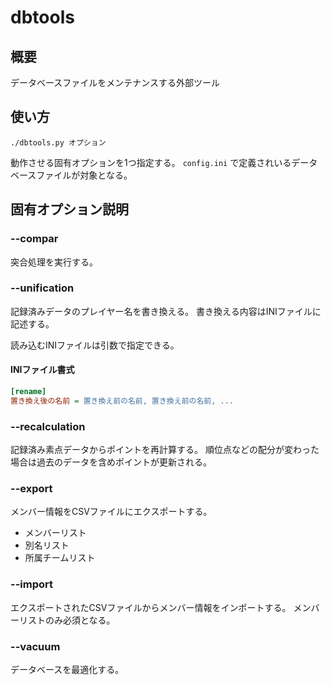 # dbtools

## 概要
データベースファイルをメンテナンスする外部ツール

## 使い方
```
./dbtools.py オプション
```

動作させる固有オプションを1つ指定する。
`config.ini` で定義されいるデータベースファイルが対象となる。

## 固有オプション説明

### --compar
突合処理を実行する。

### --unification
記録済みデータのプレイヤー名を書き換える。
書き換える内容はINIファイルに記述する。

読み込むINIファイルは引数で指定できる。

#### INIファイル書式
```rename.ini
[rename]
置き換え後の名前 = 置き換え前の名前, 置き換え前の名前, ...
```

### --recalculation
記録済み素点データからポイントを再計算する。
順位点などの配分が変わった場合は過去のデータを含めポイントが更新される。

### --export
メンバー情報をCSVファイルにエクスポートする。
- メンバーリスト
- 別名リスト
- 所属チームリスト

### --import
エクスポートされたCSVファイルからメンバー情報をインポートする。
メンバーリストのみ必須となる。

### --vacuum
データベースを最適化する。
